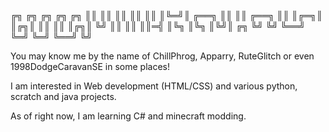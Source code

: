 ╔╗ ╔╗      ╔╗  ╔╗       ╔╗
║║ ║║      ║║  ║║       ║║
║╚═╝║ ╔══╗ ║║  ║║  ╔══╗ ║║
║╔═╗║ ║╔╗║ ║║  ║║  ║╔╗║ ╚╝
║║ ║║ ║║═╣ ║╚╗ ║╚╗ ║╚╝║ ╔╗
╚╝ ╚╝ ╚══╝ ╚═╝ ╚═╝ ╚══╝ ╚╝
                     
You may know me by the name of ChillPhrog, Apparry, RuteGlitch or even 1998DodgeCaravanSE in some places!                     

I am interested in Web development (HTML/CSS) and various python, scratch and java projects.

As of right now, I am learning C# and minecraft modding.


